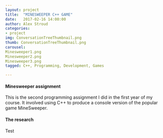 ```yaml
---
layout: project
title:  "MINESWEEPER C++ GAME"
date:   2017-02-16 14:00:00
author: Alex Stroud
categories:
- project
img: ConversationTreeThumbnail.png
thumb: ConversationTreeThumbnail.png
carousel:
Minesweeper1.png
Minesweeper2.png
Minesweeper3.png
tagged: C++, Programming, Development, Games

---
```


#### Minesweeper assignment
This is the second programming assignment I did in the first year of my course. It involved using C++ to produce a console version of the popular game MineSweeper.



#### The research
Test
